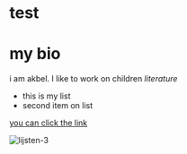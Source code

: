 # test
# my bio

i am akbel. I like to work on children *literature*

* this is my list
* second item on list

[you can click the link]()

![lijsten-3](https://user-images.githubusercontent.com/54626312/81498002-93d8ef80-92c2-11ea-8931-5356402dc35c.jpg)